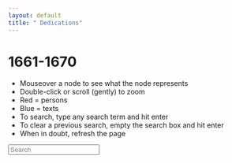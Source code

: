 ```yaml
---
layout: default
title: " Dedications"
---
```


# 1661-1670
- Mouseover a node to see what the node represents
- Double-click or scroll (gently) to zoom
- Red = persons
- Blue = texts
- To search, type any search term and hit enter
- To clear a previous search, empty the search box and hit enter
- When in doubt, refresh the page

<input type="text" id="search" placeholder='Search' onchange='javascript:handleOnChange();'/>
<div id="network"></div>

<script src="http://d3js.org/d3.v3.min.js"></script>
<script src='http://code.jquery.com/jquery-1.11.1.min.js'></script>
<script src='1661-1670.js'></script>
